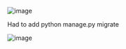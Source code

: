 ![image](https://github.com/mlandeo1/CPE332/assets/123087304/7cea0f94-2ad0-4942-b5f6-10930c98cf86)

Had to add python manage.py migrate

![image](https://github.com/mlandeo1/CPE332/assets/123087304/e459abb7-0883-4aaf-a5d4-2d3ab5f23b8d)

